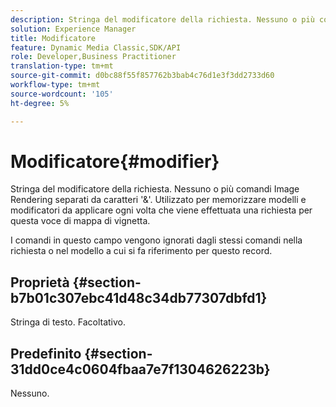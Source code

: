 ```yaml
---
description: Stringa del modificatore della richiesta. Nessuno o più comandi Image Rendering separati da caratteri '&'. Utilizzato per memorizzare modelli e modificatori da applicare ogni volta che viene effettuata una richiesta per questa voce di mappa di vignetta.
solution: Experience Manager
title: Modificatore
feature: Dynamic Media Classic,SDK/API
role: Developer,Business Practitioner
translation-type: tm+mt
source-git-commit: d0bc88f55f857762b3bab4c76d1e3f3dd2733d60
workflow-type: tm+mt
source-wordcount: '105'
ht-degree: 5%

---
```



# Modificatore{#modifier}

Stringa del modificatore della richiesta. Nessuno o più comandi Image Rendering separati da caratteri &#39;&amp;&#39;. Utilizzato per memorizzare modelli e modificatori da applicare ogni volta che viene effettuata una richiesta per questa voce di mappa di vignetta.

I comandi in questo campo vengono ignorati dagli stessi comandi nella richiesta o nel modello a cui si fa riferimento per questo record.

## Proprietà {#section-b7b01c307ebc41d48c34db77307dbfd1}

Stringa di testo. Facoltativo.

## Predefinito {#section-31dd0ce4c0604fbaa7e7f1304626223b}

Nessuno.
